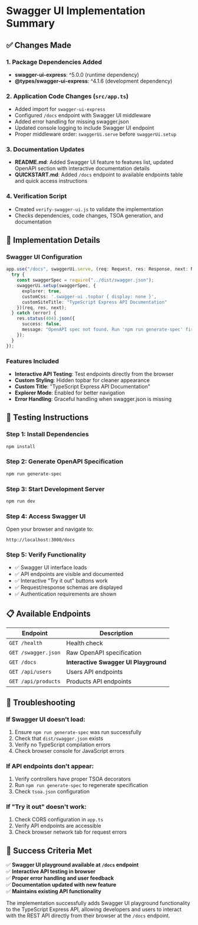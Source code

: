 # Swagger UI Implementation Summary

## ✅ Changes Made

### 1. Package Dependencies Added
- **swagger-ui-express**: ^5.0.0 (runtime dependency)
- **@types/swagger-ui-express**: ^4.1.6 (development dependency)

### 2. Application Code Changes (`src/app.ts`)
- Added import for `swagger-ui-express`
- Configured `/docs` endpoint with Swagger UI middleware
- Added error handling for missing swagger.json
- Updated console logging to include Swagger UI endpoint
- Proper middleware order: `swaggerUi.serve` before `swaggerUi.setup`

### 3. Documentation Updates
- **README.md**: Added Swagger UI feature to features list, updated OpenAPI section with interactive documentation details
- **QUICKSTART.md**: Added `/docs` endpoint to available endpoints table and quick access instructions

### 4. Verification Script
- Created `verify-swagger-ui.js` to validate the implementation
- Checks dependencies, code changes, TSOA generation, and documentation

## 🎯 Implementation Details

### Swagger UI Configuration
```typescript
app.use("/docs", swaggerUi.serve, (req: Request, res: Response, next: NextFunction) => {
  try {
    const swaggerSpec = require("../dist/swagger.json");
    swaggerUi.setup(swaggerSpec, {
      explorer: true,
      customCss: '.swagger-ui .topbar { display: none }',
      customSiteTitle: "TypeScript Express API Documentation"
    })(req, res, next);
  } catch (error) {
    res.status(404).json({
      success: false,
      message: "OpenAPI spec not found. Run 'npm run generate-spec' first."
    });
  }
});
```

### Features Included
- **Interactive API Testing**: Test endpoints directly from the browser
- **Custom Styling**: Hidden topbar for cleaner appearance
- **Custom Title**: "TypeScript Express API Documentation"
- **Explorer Mode**: Enabled for better navigation
- **Error Handling**: Graceful handling when swagger.json is missing

## 🚀 Testing Instructions

### Step 1: Install Dependencies
```bash
npm install
```

### Step 2: Generate OpenAPI Specification
```bash
npm run generate-spec
```

### Step 3: Start Development Server
```bash
npm run dev
```

### Step 4: Access Swagger UI
Open your browser and navigate to:
```
http://localhost:3000/docs
```

### Step 5: Verify Functionality
- ✅ Swagger UI interface loads
- ✅ API endpoints are visible and documented
- ✅ Interactive "Try it out" buttons work
- ✅ Request/response schemas are displayed
- ✅ Authentication requirements are shown

## 📋 Available Endpoints

| Endpoint | Description |
|----------|-------------|
| `GET /health` | Health check |
| `GET /swagger.json` | Raw OpenAPI specification |
| `GET /docs` | **Interactive Swagger UI Playground** |
| `GET /api/users` | Users API endpoints |
| `GET /api/products` | Products API endpoints |

## 🔧 Troubleshooting

### If Swagger UI doesn't load:
1. Ensure `npm run generate-spec` was run successfully
2. Check that `dist/swagger.json` exists
3. Verify no TypeScript compilation errors
4. Check browser console for JavaScript errors

### If API endpoints don't appear:
1. Verify controllers have proper TSOA decorators
2. Run `npm run generate-spec` to regenerate specification
3. Check `tsoa.json` configuration

### If "Try it out" doesn't work:
1. Check CORS configuration in `app.ts`
2. Verify API endpoints are accessible
3. Check browser network tab for request errors

## 🎉 Success Criteria Met

✅ **Swagger UI playground available at `/docs` endpoint**  
✅ **Interactive API testing in browser**  
✅ **Proper error handling and user feedback**  
✅ **Documentation updated with new feature**  
✅ **Maintains existing API functionality**  

The implementation successfully adds Swagger UI playground functionality to the TypeScript Express API, allowing developers and users to interact with the REST API directly from their browser at the `/docs` endpoint.